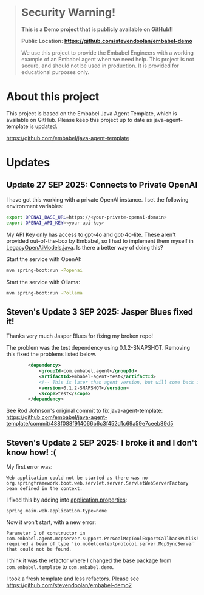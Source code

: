 > # Security Warning!
> **This is a Demo project that is publicly available on GitHub!!**
>
> **Public Location: https://github.com/stevendoolan/embabel-demo**
> 
> We use this project to provide the Embabel Engineers with a working example of an Embabel agent when we need help.
> This project is not secure, and should not be used in production. It is provided for educational purposes only.

# About this project
This project is based on the Embabel Java Agent Template, which is available on GitHub.
Please keep this project up to date as java-agent-template is updated.

https://github.com/embabel/java-agent-template

# Updates 
## Update 27 SEP 2025: Connects to Private OpenAI

I have got this working with a private OpenAI instance.  I set the following environment variables:
```bash
export OPENAI_BASE_URL=https://<your-private-openai-domain>
export OPENAI_API_KEY=<your-api-key>
```

My API Key only has access to gpt-4o and gpt-4o-lite. 
These aren't provided out-of-the-box by Embabel, so I had to implement them myself in
[LegacyOpenAiModels.java](src/main/java/com/embabel/demo/LegacyOpenAiModels.java).
Is there a better way of doing this?

Start the service with OpenAI:
```bash
mvn spring-boot:run -Popenai
```

Start the service with Ollama:
```bash
mvn spring-boot:run -Pollama
```


## Steven's Update 3 SEP 2025: Jasper Blues fixed it!
Thanks very much Jasper Blues for fixing my broken repo!

The problem was the test dependency using 0.1.2-SNAPSHOT.  Removing this fixed the problems listed below.
```xml
        <dependency>
            <groupId>com.embabel.agent</groupId>
            <artifactId>embabel-agent-test</artifactId>
            <!-- This is later than agent version, but will come back in sync in future -->
            <version>0.1.2-SNAPSHOT</version>
            <scope>test</scope>
        </dependency>
```
See Rod Johnson's original commit to fix java-agent-template:
https://github.com/embabel/java-agent-template/commit/488f088f914066b6c3f452d1c69a59e7ceeb89d5

## Steven's Update 2 SEP 2025: I broke it and I don't know how! :(

My first error was:
```
Web application could not be started as there was no
org.springframework.boot.web.servlet.server.ServletWebServerFactory bean defined in the context.
```

I fixed this by adding into [application.properties](src/main/resources/application.properties):
```
spring.main.web-application-type=none
```

Now it won't start, with a new error:
```
Parameter 1 of constructor in 
com.embabel.agent.mcpserver.support.PerGoalMcpToolExportCallbackPublisher 
required a bean of type 'io.modelcontextprotocol.server.McpSyncServer' 
that could not be found.
```

I think it was the refactor where I changed the base package from `com.embabel.template` to `com.embabel.demo`.

I took a fresh template and less refactors. Please see https://github.com/stevendoolan/embabel-demo2
